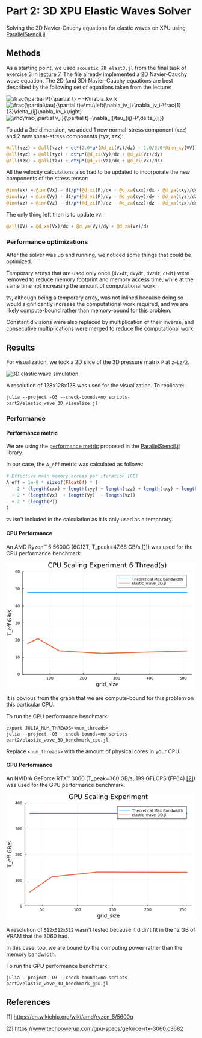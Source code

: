 # Part 2: 3D XPU Elastic Waves Solver
Solving the 3D Navier-Cauchy equations for elastic waves on XPU using [ParallelStencil.jl](https://github.com/omlins/ParallelStencil.jl).

## Methods
As a starting point, we used `acoustic_2D_elast3.jl` from the final task of exercise 3 in [lecture 7](https://eth-vaw-glaciology.github.io/course-101-0250-00/lecture7/#towards_stokes_flow_i_acoustic_to_elastic). The file already implemented a 2D Navier-Cauchy wave equation. The 2D (and 3D) Navier-Cauchy equations are best described by the following set of equations taken from the lecture:

<img src="https://latex.codecogs.com/svg.image?\frac{\partial&space;P}{\partial&space;t}&space;=&space;-K\nabla_kv_k&space;" title="\frac{\partial P}{\partial t} = -K\nabla_kv_k " />

<img src="https://latex.codecogs.com/svg.image?\frac{\partial\tau}{\partial&space;t}=\mu\left(\nabla_iv_j&plus;\nabla_jv_i-\frac{1}{3}\delta_{ij}\nabla_kv_k\right)" title="\frac{\partial\tau}{\partial t}=\mu\left(\nabla_iv_j+\nabla_jv_i-\frac{1}{3}\delta_{ij}\nabla_kv_k\right)" />

<img src="https://latex.codecogs.com/svg.image?\rho\frac{\partial&space;v_i}{\partial&space;t}=\nabla_j(\tau_{ij}-P\delta_{ij})" title="\rho\frac{\partial v_i}{\partial t}=\nabla_j(\tau_{ij}-P\delta_{ij})" />

To add a 3rd dimension, we added 1 new normal-stress component (τzz) and 2 new shear-stress components (τyz, τzx):
```julia
@all(τzz) = @all(τzz) + dt*(2.0*μ*(@d_zi(Vz)/dz) - 1.0/3.0*@inn_xy(∇V))
@all(τyz) = @all(τyz) + dt*μ*(@d_zi(Vy)/dz + @d_yi(Vz)/dy)
@all(τzx) = @all(τzx) + dt*μ*(@d_xi(Vz)/dx + @d_zi(Vx)/dz)

```
All the velocity calculations also had to be updated to incorporate the new components of the stress tensor:
``` julia
@inn(Vx) = @inn(Vx) - dt/ρ*(@d_xi(P)/dx - @d_xa(τxx)/dx - @d_ya(τxy)/dy - @d_za(τzx)/dz)
@inn(Vy) = @inn(Vy) - dt/ρ*(@d_yi(P)/dy - @d_ya(τyy)/dy - @d_za(τyz)/dz - @d_xa(τxy)/dx)
@inn(Vz) = @inn(Vz) - dt/ρ*(@d_zi(P)/dz - @d_za(τzz)/dz - @d_xa(τzx)/dx - @d_ya(τyz)/dy)
```
The only thing left then is to update `∇V`:
```julia
@all(∇V) = @d_xa(Vx)/dx + @d_ya(Vy)/dy + @d_za(Vz)/dz
```

### Performance optimizations

After the solver was up and running, we noticed some things that could be optimized.

Temporary arrays that are used only once (`dVxdt`, `dVydt`, `dVzdt`, `dPdt`) were removed to reduce memory footprint and memory access time, while at the same time not increasing the amount of computational work.

`∇V`, although being a temporary array, was not inlined because doing so would significantly increase the computational work required, and we are likely compute-bound rather than memory-bound for this problem.

Constant divisions were also replaced by multiplication of their inverse, and consecutive multiplications were merged to reduce the computational work.

## Results

For visualization, we took a 2D slice of the 3D pressure matrix `P` at `z=Lz/2`.

![3D elastic wave simulation](img/elastic_wave_3D.gif)

A resolution of 128x128x128 was used for the visualization. To replicate:

```
julia --project -O3 --check-bounds=no scripts-part2/elastic_wave_3D_visualize.jl
```

### Performance

#### Performance metric

We are using the [performance metric](https://github.com/omlins/ParallelStencil.jl#performance-metric) proposed in the [ParallelStencil.jl](https://github.com/omlins/ParallelStencil.jl) library.

In our case, the `A_eff` metric was calculated as follows:
```julia
# Effective main memory access per iteration [GB]
A_eff = 1e-9 * sizeof(Float64) * (
    2 * (length(τxx) + length(τyy) + length(τzz) + length(τxy) + length(τyz) + length(τzx))
  + 2 * (length(Vx)  + length(Vy)  + length(Vz))
  + 2 * (length(P))
)
```
`∇V` isn't included in the calculation as it is only used as a temporary.

#### CPU Performance

An AMD Ryzen™ 5 5600G (6C12T, T_peak=47.68 GB/s [[1]](#1)) was used for the CPU performance benchmark.

![3D elastic wave CPU benchmark](img/elastic_wave_3D_scaling_experiment_cpu_6threads.png)

It is obvious from the graph that we are compute-bound for this problem on this particular CPU.

To run the CPU performance benchmark:
```
export JULIA_NUM_THREADS=<num_threads>
julia --project -O3 --check-bounds=no scripts-part2/elastic_wave_3D_benchmark_cpu.jl
```
Replace `<num_threads>` with the amount of physical cores in your CPU.

#### GPU Performance

An NVIDIA GeForce RTX™ 3060 (T_peak=360 GB/s, 199 GFLOPS (FP64) [[2]](#2)) was used for the GPU performance benchmark.

![3D elastic wave GPU benchmark](img/elastic_wave_3D_scaling_experiment_gpu.png)

A resolution of `512x512x512` wasn't tested because it didn't fit in the 12 GB of VRAM that the 3060 had.

In this case, too, we are bound by the computing power rather than the memory bandwidth.

To run the GPU performance benchmark:

```
julia --project -O3 --check-bounds=no scripts-part2/elastic_wave_3D_benchmark_gpu.jl
```

## References

<a id="1">[1]</a> https://en.wikichip.org/wiki/amd/ryzen_5/5600g

<a id="2">[2]</a> https://www.techpowerup.com/gpu-specs/geforce-rtx-3060.c3682
